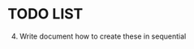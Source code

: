 # TODO LIST

<!-- 1. Bring back k3s installation -->
<!-- 2. Delete licenses -->
<!-- 3. Refactor code -->
4. Write document how to create these in sequential
<!-- 5. Move roles into roles folder for example roles/install-k8s.master-node -->